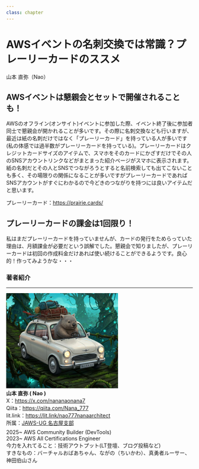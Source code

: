 ```yaml
---
class: chapter
---
```


# AWSイベントの名刺交換では常識？プレーリーカードのススメ


<div class="flush-right">
山本 直弥（Nao）
</div>

## AWSイベントは懇親会とセットで開催されることも！
AWSのオフライン(オンサイト)イベントに参加した際、イベント終了後に参加者同士で懇親会が開かれることが多いです。その際に名刺交換なども行いますが、最近は紙の名刺だけではなく「プレーリーカード」を持っている人が多いです(私の体感では過半数がプレーリーカードを持っている)。プレーリーカードはクレジットカードサイズのアイテムで、スマホをそのカードにかざすだけでその人のSNSアカウントリンクなどがまとまった紹介ページがスマホに表示されます。紙の名刺だとその人とSNSでつながろうとすると名前検索しても出てこないことも多く、その場限りの関係になることが多いですがプレーリーカードであればSNSアカウントがすぐにわかるので今どきのつながりを持つには良いアイテムだと思います。  

プレーリーカード：https://prairie.cards/

## プレーリーカードの課金は1回限り！
私はまだプレーリーカードを持っていませんが、カードの発行をためらっていた理由は、月額課金が必要だという誤解でした。懇親会で知りましたが、プレーリーカードは初回の作成料金だけあれば使い続けることができるようです。良心的！作ってみようかな・・・  



### 著者紹介

---

<div class="author-profile">
    <img src="images/naosan.jpg" width="60%">
    <div>
        <div>
            <b>山本 直弥 ( Nao )</b></br> 
            X：<a href="https://x.com/nananaonana7">https://x.com/nananaonana7</a></br> 
            Qiita：<a href="https://qiita.com/Nana_777">https://qiita.com/Nana_777</a></br> 
            lit.link：<a href="https://qiita.com/Nana_777">https://lit.link/nao777nanaarchitect</a></br> 
            所属：<a href="https://jawsug-nagoya.connpass.com/">JAWS-UG 名古屋支部</a>
        </div>
    </div>
</div>
<p style="margin-top: 0.5em; margin-bottom: 2em;">
2025~ AWS Community Builder (DevTools) </br> 
2023~ AWS All Certifications Engineer </br> 
今力を入れてること：技術アウトプット(LT登壇、ブログ投稿など) </br> 
すきなもの：バーチャルおばあちゃん、ながの（ちいかわ）、真勇者ルーサー、神田伯山さん </br> 
</p>